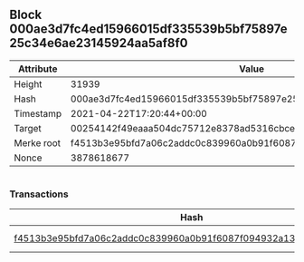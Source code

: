 ## Block 000ae3d7fc4ed15966015df335539b5bf75897e25c34e6ae23145924aa5af8f0

Attribute | Value
--- | ---
Height | 31939
Hash | 000ae3d7fc4ed15966015df335539b5bf75897e25c34e6ae23145924aa5af8f0
Timestamp | 2021-04-22T17:20:44+00:00
Target | 00254142f49eaaa504dc75712e8378ad5316cbcead634704b3734b6271167cc4
Merke root | f4513b3e95bfd7a06c2addc0c839960a0b91f6087f094932a13c4470d89b84a8
Nonce | 3878618677

```

```

### Transactions

Hash | Amount
--- | ---
[f4513b3e95bfd7a06c2addc0c839960a0b91f6087f094932a13c4470d89b84a8](f4513b3e95bfd7a06c2addc0c839960a0b91f6087f094932a13c4470d89b84a8.md) | 10.00000000 SKEPTI 

